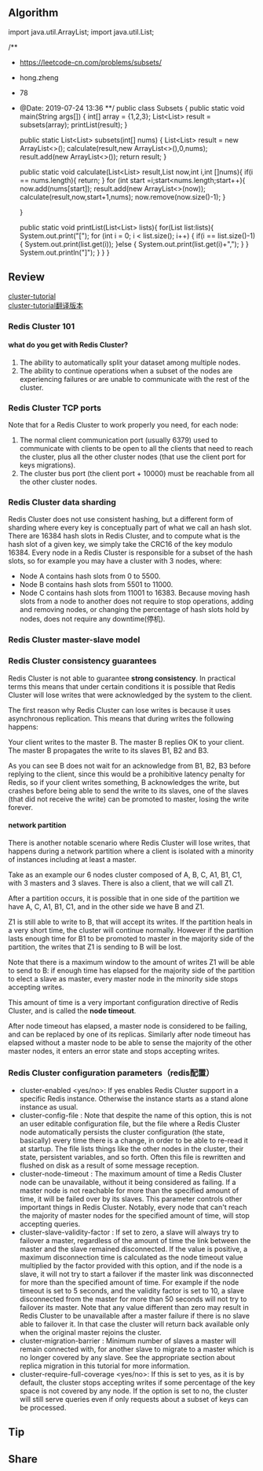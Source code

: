 ## Algorithm
import java.util.ArrayList;
import java.util.List;

/**
 * https://leetcode-cn.com/problems/subsets/
 * hong.zheng
 * 78
 * @Date: 2019-07-24 13:36
 **/
public class Subsets {
    public static void main(String args[])
    {
        int[] array = {1,2,3};
        List<List<Integer>> result = subsets(array);
        printList(result);
    }

    public static List<List<Integer>> subsets(int[] nums) {
        List<List<Integer>> result = new ArrayList<>();
        calculate(result,new ArrayList<>(),0,nums);
        result.add(new ArrayList<>());
        return result;
    }

    public static void calculate(List<List<Integer>> result,List<Integer> now,int i,int []nums){
        if(i == nums.length){
            return;
        }
        for (int start =i;start<nums.length;start++){
            now.add(nums[start]);
            result.add(new ArrayList<>(now));
            calculate(result,now,start+1,nums);
            now.remove(now.size()-1);
        }

    }

    public static void printList(List<List<Integer>> lists){
        for(List<Integer> list:lists){
            System.out.print("[");
            for (int i = 0; i < list.size(); i++) {
                if(i == list.size()-1){
                    System.out.print(list.get(i));
                }else {
                    System.out.print(list.get(i)+",");
                }
            }
            System.out.println("]");
        }
    }
}

## Review
[cluster-tutorial](https://redis.io/topics/cluster-tutorial)   
[cluster-tutorial翻译版本](http://redisdoc.com/topic/cluster-spec.html)
### Redis Cluster 101
#### what do you get with Redis Cluster?
1. The ability to automatically split your dataset among multiple nodes.
2. The ability to continue operations when a subset of the nodes are experiencing failures or are unable to communicate with the rest of the cluster.
### Redis Cluster TCP ports
Note that for a Redis Cluster to work properly you need, for each node:
1. The normal client communication port (usually 6379) used to communicate with clients to be open to all the clients that need to reach the cluster, plus all the other cluster nodes (that use the client port for keys migrations).
2. The cluster bus port (the client port + 10000) must be reachable from all the other cluster nodes.
### Redis Cluster data sharding
Redis Cluster does not use consistent hashing, but a different form of sharding where every key is conceptually part of what we call an hash slot. 
There are 16384 hash slots in Redis Cluster, and to compute what is the hash slot of a given key, we simply take the CRC16 of the key modulo 16384. 
Every node in a Redis Cluster is responsible for a subset of the hash slots, so for example you may have a cluster with 3 nodes, where: 
- Node A contains hash slots from 0 to 5500.
- Node B contains hash slots from 5501 to 11000.
- Node C contains hash slots from 11001 to 16383.
Because moving hash slots from a node to another does not require to stop operations, adding and removing nodes, or changing the percentage of hash slots hold by nodes, does not require any downtime(停机).
### Redis Cluster master-slave model

### Redis Cluster consistency guarantees
Redis Cluster is not able to guarantee **strong consistency**. In practical terms this means that under certain conditions it is possible that Redis Cluster will lose writes that were acknowledged by the system to the client.

The first reason why Redis Cluster can lose writes is because it uses asynchronous replication. This means that during writes the following happens:

Your client writes to the master B.
The master B replies OK to your client.
The master B propagates the write to its slaves B1, B2 and B3.

As you can see B does not wait for an acknowledge from B1, B2, B3 before replying to the client, since this would be a prohibitive latency penalty for Redis, 
so if your client writes something, B acknowledges the write, but crashes before being able to send the write to its slaves, one of the slaves (that did not receive the write) can be promoted to master,
losing the write forever.

#### network partition

There is another notable scenario where Redis Cluster will lose writes, that happens during a network partition where a client is isolated with a minority of instances including at least a master.

Take as an example our 6 nodes cluster composed of A, B, C, A1, B1, C1, with 3 masters and 3 slaves. There is also a client, that we will call Z1.

After a partition occurs, it is possible that in one side of the partition we have A, C, A1, B1, C1, and in the other side we have B and Z1.

Z1 is still able to write to B, that will accept its writes. If the partition heals in a very short time, the cluster will continue normally.
However if the partition lasts enough time for B1 to be promoted to master in the majority side of the partition, the writes that Z1 is sending to B will be lost.

Note that there is a maximum window to the amount of writes Z1 will be able to send to B: if enough time has elapsed for the majority side of the partition to elect a slave as master, every master node in the minority side stops accepting writes.

This amount of time is a very important configuration directive of Redis Cluster, and is called the **node timeout**.

After node timeout has elapsed, a master node is considered to be failing, and can be replaced by one of its replicas. Similarly after node timeout has elapsed without a master node to be able to sense the majority of the other master nodes,
it enters an error state and stops accepting writes.

### Redis Cluster configuration parameters（redis配置）
- cluster-enabled <yes/no>: If yes enables Redis Cluster support in a specific Redis instance. Otherwise the instance starts as a stand alone instance as usual.
- cluster-config-file <filename>: Note that despite the name of this option, this is not an user editable configuration file, but the file where a Redis Cluster node automatically persists the cluster configuration (the state, basically) every time there is a change, in order to be able to re-read it at startup. 
The file lists things like the other nodes in the cluster, their state, persistent variables, and so forth. Often this file is rewritten and flushed on disk as a result of some message reception.
- cluster-node-timeout <milliseconds>: The maximum amount of time a Redis Cluster node can be unavailable, without it being considered as failing. 
If a master node is not reachable for more than the specified amount of time, it will be failed over by its slaves. 
This parameter controls other important things in Redis Cluster. Notably, every node that can't reach the majority of master nodes for the specified amount of time, will stop accepting queries.
- cluster-slave-validity-factor <factor>: If set to zero, a slave will always try to failover a master, regardless of the amount of time the link between the master and the slave remained disconnected.
If the value is positive, a maximum disconnection time is calculated as the node timeout value multiplied by the factor provided with this option, and if the node is a slave, it will not try to start a failover if the master link was disconnected for more than the specified amount of time. 
For example if the node timeout is set to 5 seconds, and the validity factor is set to 10, a slave disconnected from the master for more than 50 seconds will not try to failover its master. 
Note that any value different than zero may result in Redis Cluster to be unavailable after a master failure if there is no slave able to failover it. In that case the cluster will return back available only when the original master rejoins the cluster.
- cluster-migration-barrier <count>: Minimum number of slaves a master will remain connected with, for another slave to migrate to a master which is no longer covered by any slave. See the appropriate section about replica migration in this tutorial for more information.
- cluster-require-full-coverage <yes/no>: If this is set to yes, as it is by default, the cluster stops accepting writes if some percentage of the key space is not covered by any node. If the option is set to no, the cluster will still serve queries even if only requests about a subset of keys can be processed.

## Tip

## Share
